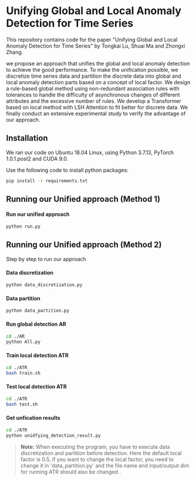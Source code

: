 # Unifying Global and Local Anomaly Detection for Time Series

>

This repository contains code for the paper "Unifying Global and Local Anomaly Detection for Time Series" by Tongkai Lu, Shuai Ma and Zhongxi Zhang.

we propose an approach that unifies the global and local anomaly detection to achieve the good performance. To make the unification possible, we discretize time series data and partition the discrete data into global and local anomaly detection parts based on a concept of local factor. We design a rule-based global method using non-redundant association rules with tolerances to handle the difficulty of asynchronous changes of different attributes and the excessive number of rules. We develop a Transformer based on local method with LSH Attention to fit better for discrete data. We finally conduct an extensive experimental study to verify the advantage of our approach.





## Installation
We ran our code on Ubuntu 18.04 Linux, using Python 3.7.13, PyTorch 1.0.1.post2 and CUDA 9.0.

Use the following code to install python packages:


```sh
pip install -r requirements.txt
```

## Running our Unified approach (Method 1)
#### Run our unified approach

```sh
python run.py
```


## Running our Unified approach (Method 2)
Step by step to run our approach
#### Data discretization
```sh
python data_discretization.py
```

#### Data partition
```sh
python data_partition.py
```

#### Run global detection AR
```sh
cd ./AR
python All.py
```

#### Train local detection ATR
```sh
cd ./ATR
bash train.sh
```

#### Test local detection ATR
```sh
cd ./ATR
bash test.sh
```

#### Get unfication results
```sh
cd ./ATR
python unidfying_detection_result.py
```

> **Note:** When executing the program, you have to execute data discretization and partition before detection. Here the default local factor is 0.5, if you want to change the local factor, you need to change it in 'data_partition.py' and the file name and input/output dim for running ATR should also be changed .
